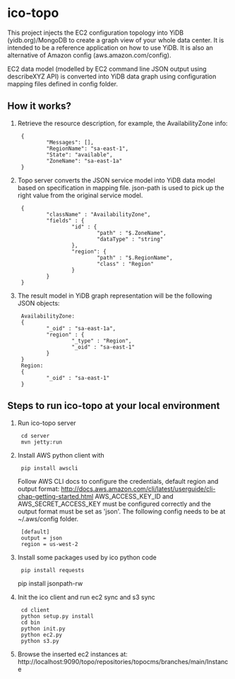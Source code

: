 ico-topo
========
This project injects the EC2 configuration topology into YiDB (yidb.org)/MongoDB to create a graph view of your whole data center. It is intended to be a reference application on how to use YiDB. It is also an alternative of Amazon config (aws.amazon.com/config).

EC2 data model (modelled by EC2 command line JSON output using describeXYZ API) is converted into YiDB data graph using configuration mapping files defined in config folder. 

## How it works?

1. Retrieve the resource description, for example, the AvailabilityZone info:

        {
                "Messages": [], 
                "RegionName": "sa-east-1", 
                "State": "available", 
                "ZoneName": "sa-east-1a"
        }
        
2. Topo server converts the JSON service model into YiDB data model based on specification in mapping file. json-path is used to pick up the right value from the original service model.

        {
                "className" : "AvailabilityZone",
                "fields" : {
                        "id" : {
                                "path" : "$.ZoneName",
                                "dataType" : "string"
                        },
                        "region": {
                                "path" : "$.RegionName",
                                "class" : "Region"
                        }
                }
        }
        
3. The result model in YiDB graph representation will be the following JSON objects:
        
        AvailabilityZone:
        {
                "_oid" : "sa-east-1a",
                "region" : {
                        "_type" : "Region",
                        "_oid" : "sa-east-1"
                }
        }
        Region:
        {
                "_oid" : "sa-east-1"
        }


## Steps to run ico-topo at your local environment

1. Run ico-topo server

        cd server
        mvn jetty:run

2. Install AWS python client with

        pip install awscli

   Follow AWS CLI docs to configure the credentials, default region and output format: http://docs.aws.amazon.com/cli/latest/userguide/cli-chap-getting-started.html
   AWS_ACCESS_KEY_ID and AWS_SECRET_ACCESS_KEY must be configured correctly and the output format must be set as 'json'. The following config needs to be at ~/.aws/config folder.

        [default]
        output = json
        region = us-west-2


3. Install some packages used by ico python code

        pip install requests
	pip install jsonpath-rw

4. Init the ico client and run ec2 sync and s3 sync
   
        cd client
        python setup.py install	
        cd bin
        python init.py
        python ec2.py
        python s3.py

5. Browse the inserted ec2 instances at: http://localhost:9090/topo/repositories/topocms/branches/main/Instance


  
